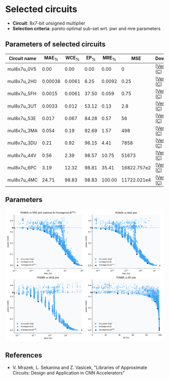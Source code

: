 
Selected circuits
===================
 - **Circuit**: 8x7-bit unsigned multiplier
 - **Selection criteria**: pareto optimal sub-set wrt. pwr and mre parameters

Parameters of selected circuits
----------------------------

| Circuit name | MAE<sub>%</sub> | WCE<sub>%</sub> | EP<sub>%</sub> | MRE<sub>%</sub> | MSE | Download |
| --- |  --- | --- | --- | --- | --- | --- | 
| mul8x7u_0V5 | 0.00 | 0.00 | 0.00 | 0.00 | 0 |  [[Verilog](mul8x7u_0V5.v)]  [[C](mul8x7u_0V5.c)] |
| mul8x7u_2H0 | 0.00038 | 0.0061 | 6.25 | 0.0092 | 0.25 |  [[Verilog](mul8x7u_2H0.v)]  [[C](mul8x7u_2H0.c)] |
| mul8x7u_5FH | 0.0015 | 0.0061 | 37.50 | 0.059 | 0.75 |  [[Verilog](mul8x7u_5FH.v)]  [[C](mul8x7u_5FH.c)] |
| mul8x7u_3UT | 0.0033 | 0.012 | 53.12 | 0.13 | 2.8 |  [[Verilog](mul8x7u_3UT.v)]  [[C](mul8x7u_3UT.c)] |
| mul8x7u_53E | 0.017 | 0.067 | 84.28 | 0.57 | 56 |  [[Verilog](mul8x7u_53E.v)]  [[C](mul8x7u_53E.c)] |
| mul8x7u_3MA | 0.054 | 0.19 | 92.69 | 1.57 | 498 |  [[Verilog](mul8x7u_3MA.v)]  [[C](mul8x7u_3MA.c)] |
| mul8x7u_3DU | 0.21 | 0.92 | 96.15 | 4.41 | 7858 |  [[Verilog](mul8x7u_3DU.v)]  [[C](mul8x7u_3DU.c)] |
| mul8x7u_44V | 0.56 | 2.39 | 98.57 | 10.75 | 51673 |  [[Verilog](mul8x7u_44V.v)]  [[C](mul8x7u_44V.c)] |
| mul8x7u_6PC | 3.19 | 12.32 | 98.81 | 35.41 | 16822.757e2 |  [[Verilog](mul8x7u_6PC.v)]  [[C](mul8x7u_6PC.c)] |
| mul8x7u_4MC | 24.71 | 98.83 | 98.83 | 100.00 | 11722.021e4 |  [[Verilog](mul8x7u_4MC.v)]  [[C](mul8x7u_4MC.c)] |
    
Parameters
--------------
![Parameters figure](fig.png)

References
--------------
   - V. Mrazek, L. Sekanina and Z. Vasicek, "Libraries of Approximate Circuits: Design and Application in CNN Accelerators"

             